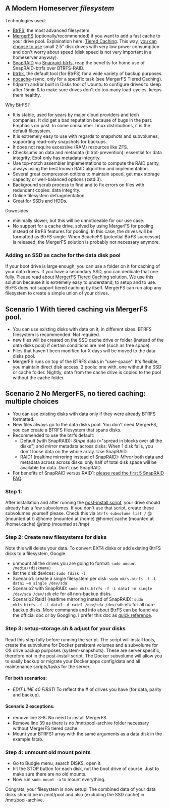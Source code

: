 ## A Modern Homeserver _filesystem_

Technologies used: 
- [BtrFS](https://linuxhint.com/btrfs-filesystem-beginner-guide/), the most advanced filesystem. 
- [MergerFS](https://github.com/trapexit/mergerfs#description) (optionally/recommended) if you want to add a fast cache to your drive pool. Explaination here: [Tiered Caching](https://github.com/trapexit/mergerfs#tiered-caching). This way, [you can choose to use](https://github.com/zilexa/Homeserver/blob/master/Hardware%20recommendations.md) small 2.5" disk drives with very low power consumption and don't worry about speed (disk speed is not very important in a homeserver anyway).  
- [SnapRAID](http://www.snapraid.it/faq#whatisit) via [Snapraid-btrfs](https://github.com/automorphism88/snapraid-btrfs#faq), reap the benefits for home use of SnapRAID-btrfs over BTRFS-RAID.
- [btrbk](https://github.com/digint/btrbk), the default tool (for BtrFS) for a wide variety of backup purposes.
- [nocache](https://github.com/Feh/nocache#nocache---minimize-filesystem-caching-effects)-rsync, only for a specific task (see MergerFS Tiered Caching).  
- hdparm and/or built in Disks tool of Ubuntu to configure drives to sleep after 15min & to make sure drives don't do too many load-cycles, keeps them healthy. 

Why BtrFS? 
- It is stable, used for years by major cloud providers and tech companies. It did get a bad reputation because of bugs in the past. Emphasis on past. In some consumber Linux distributions, it is the default filesystem. 
- It is extremely easy to use with regards to snapshots and subvolumes, supporting read-only snapshots for backups. 
- It does not require excessive (RAM) resources like ZFS. 
- Checksums on data and metadata (bitrot-prevention): essential for data integrity. Ext4 only has metadata integrity.
- Use top-notch assembler implementations to compute the RAID parity, always using the best known RAID algorithm and implementation.
- Several great compression options to maintain speed, get max storage capacity or well-balanced options (zstd:3). 
- Background scrub process to find and to fix errors on files with redundant copies: data integrity.
- Online filesystem defragmentation
- Great for SSDs and HDDs.

Downsides: 
- minimally slower, but this will be unnoticeable for our use case. 
- No support for a cache drive, solved by using MergerFS for pooling instead of BtrFS features for pooling. In this case, the drives will be formatted as BtrFS single. When BcacheFS (potential BtrFS successor) is released, the MergerFS solution is probably not necessary anymore. 
 

### Adding an SSD as cache for the data disk pool
If your boot drive is large enough, you can use a folder on it for caching of your data drives. If you have a secondary SSD, you can dedicate that one fully.
Please read about [MergerFS Tiered Caching](https://github.com/trapexit/mergerfs#tiered-caching) solution. We use this solution because it is extremely easy to understand, to setup and to use. BtrFS does not support tiered caching by itself. MergerFS can run atop any filesystem to create a simple union of your drives. 
 
## Scenario 1 With tiered caching via MergerFS pool.
- You can use existing disks with data on it, in different sizes. BTRFS filesystem is recommended. Not required.
- new files will be created on the SSD cache drive or folder (instead of the data disks pool) if certain conditions are met (such as free space). 
- Files that haven't been modified for X days will be moved to the data disks pool. 
- MergerFS runs on top of the BTRFS disks in "user-space". It's flexible, you maintain direct disk access. 2 pools: one with, one without the SSD or cache folder. Nightly, data from the cache drive is copied to the pool without the cache folder. 
 
## Scenario 2 No MergerFS, no tiered caching: multiple choices
- You can use existing disks with data only if they were already BTRFS formatted.
- New files always go to the data disks pool. You don't need MergerFS, you can create a BTRFS filesystem that spans disks. 
- Recommended to use the btrfs default:
  - Default (with SnapRAID): _Stripe_ data (="spread in blocks over all the disks") and _mirror_ metadata across disks: When 1 disk fails, you don't loose data on the whole array. Use SnapRAID.
  - RAID1 (realtime mirroring instead of SnapRAID): _Mirror_ both data and metadata across across disks: only half of total disk space will be available for data. Don't use SnapRAID.
- For benefits of SnapRAID versus RAID1: [please read the first 5 SnapRAID FAQ](https://www.snapraid.it/faq#whatisit). 

### Step 1: 
After installation and after running the [post-install script](https://github.com/zilexa/Ubuntu-Budgie-Post-Install-Script), your drive should already has a few subvolumes. If you don't use that script, create these subvolumes yourself please. 
Check this via `btrfs subvolume list /`
@ (mounted at /)
@home (mounted at /home)
@home/.cache (mounted at /home/.cache)
@/tmp (mounted at /tmp)

### Step 2: Create new filesystems for disks
Note this will delete your data. To convert EXT4 disks or add existing BtrFS disks to a filesystem, Google. 
- unmount all the drives you are going to format: `sudo umount /media/(diskname)`
- list the disk devices: `sudo fdisk -l`
- Scenario1: create a single filesystem per disk: `sudo mkfs.btrfs -f -L data1 –m single /dev/sda`
- Scenario2 with SnapRAID: `sudo mkfs.btrfs -f -L data1 –m single /dev/sda /dev/sdb` etc for all non-backup disks.
- Scenario2 Raid1 (realtime mirroring instead of SnapRAID): `sudo mkfs.btrfs -f -L data1 –d raid1 /dev/sda /dev/sdb` etc for all non-backup disks.
More commands and info about BtrFS can be found via the official doc or by Googling. I prefer this doc as [quick reference](https://docs.oracle.com/cd/E37670_01/E37355/html/ol_about_btrfs.html).

### Step 3: setup-storage.sh & adjust for your disks
Read this step fully before running the script.
The script will install tools, create the subvolume for Docker persistent volumes and a subvolume for OS drive backup purposes (system-snapshots). These are server specific, therefore not in the post-install script. The Docker subvolume will allow you to easily backup or migrate your Docker apps config/data and all maintenance scripts/tasks for the server.

#### For both scenarios: 
- *_EDIT LINE 40 FIRST!_* To reflect the # of drives you have (for data, parity and backup). 

#### Scenario 2 exceptions: 
- remove line 3-8: No need to install MergerFS.
- Remove line 39 as there is no /mnt/pool-archive folder necessary without MergerFS tiered cache.
- Mount your BTRFS1 array with the same arguments as a data disk in the example fstab.

### Step 4: unmount old mount points
- Go to Budgie menu, search DISKS, open it. 
- hit the STOP button for each disk, not the boot drive of course. Just to make sure there are no old mounts.
- Now run `sudo mount -a` to mount everything.

Congrats, your filesystem is now setup!
The combined data of your data disks should be in /mnt/pool and also (excluding the SSD cache) in /mnt/pool-archive. 
